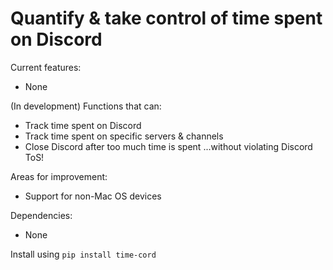 # Quantify & take control of time spent on Discord

Current features:
- None

(In development) Functions that can:
- Track time spent on Discord
- Track time spent on specific servers & channels
- Close Discord after too much time is spent
...without violating Discord ToS!

Areas for improvement:
- Support for non-Mac OS devices

Dependencies:
- None

Install using ``pip install time-cord``
